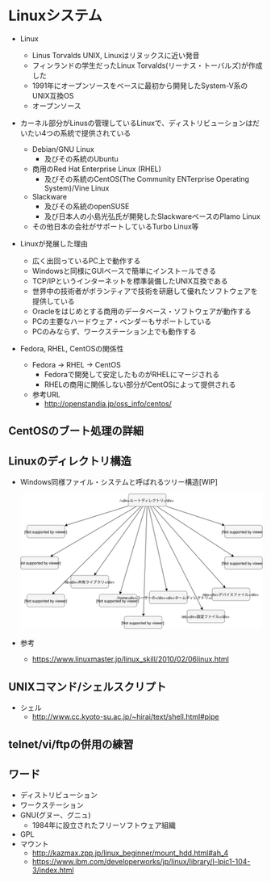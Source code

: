 # Linuxシステム

* Linux
  * Linus Torvalds UNIX, Linuxはリヌックスに近い発音
  * フィンランドの学生だったLinux Torvalds(リーナス・トーバルズ)が作成した
  * 1991年にオープンソースをベースに最初から開発したSystem-V系のUNIX互換OS
  * オープンソース

* カーネル部分がLinusの管理しているLinuxで、ディストリビューションはだいたい4つの系統で提供されている
  * Debian/GNU Linux 
    * 及びその系統のUbuntu
  * 商用のRed Hat Enterprise Linux (RHEL)
    * 及びその系統のCentOS(The Community ENTerprise Operating System)/Vine Linux
  * Slackware
    * 及びその系統のopenSUSE
    * 及び日本人の小島光弘氏が開発したSlackwareベースのPlamo Linux
  * その他日本の会社がサポートしているTurbo Linux等

* Linuxが発展した理由
  * 広く出回っているPC上で動作する
  * Windowsと同様にGUIベースで簡単にインストールできる
  * TCP/IPというインターネットを標準装備したUNIX互換である
  * 世界中の技術者がボランティアで技術を研磨して優れたソフトウェアを提供している
  * Oracleをはじめとする商用のデータベース・ソフトウェアが動作する
  * PCの主要なハードウェア・ベンダーもサポートしている
  * PCのみならず、ワークステーション上でも動作する

* Fedora, RHEL, CentOSの関係性
  * Fedora -> RHEL -> CentOS
    * Fedoraで開発して安定したものがRHELにマージされる
    * RHELの商用に関係しない部分がCentOSによって提供される
  * 参考URL
    * <http://openstandia.jp/oss_info/centos/>

## CentOSのブート処理の詳細

## Linuxのディレクトリ構造

* Windows同様ファイル・システムと呼ばれるツリー構造[WIP]

  ![ディレクトリ構造](./img/DirectoryStructure.svg)

* 参考
  * <https://www.linuxmaster.jp/linux_skill/2010/02/06linux.html>

## UNIXコマンド/シェルスクリプト

* シェル
  * <http://www.cc.kyoto-su.ac.jp/~hirai/text/shell.html#pipe>

## telnet/vi/ftpの併用の練習

## ワード

* ディストリビューション
* ワークステーション
* GNU(グヌー、グニュ)
  * 1984年に設立されたフリーソフトウェア組織
* GPL
* マウント
  * <http://kazmax.zpp.jp/linux_beginner/mount_hdd.html#ah_4>
  * <https://www.ibm.com/developerworks/jp/linux/library/l-lpic1-104-3/index.html>
